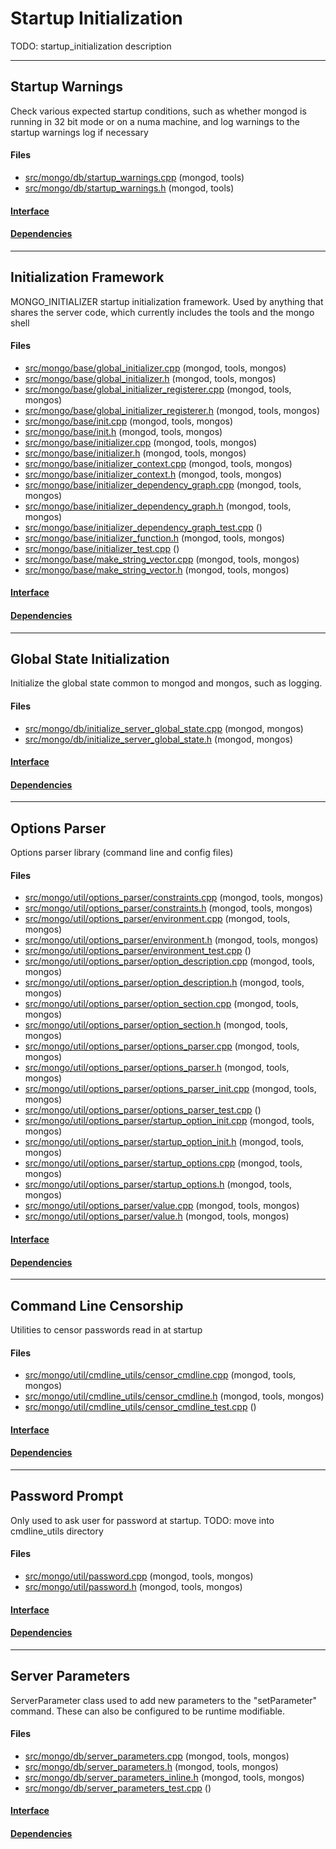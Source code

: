 # Startup Initialization
TODO: startup\_initialization description


-------------

## Startup Warnings
Check various expected startup conditions, such as whether mongod is running in 32 bit mode or on a numa machine, and log warnings to the startup warnings log if necessary

#### Files
- [src/mongo/db/startup\_warnings.cpp](https://github.com/mongodb/mongo/tree/r2.6.0/src/mongo/db/startup_warnings.cpp)   (mongod, tools)
- [src/mongo/db/startup\_warnings.h](https://github.com/mongodb/mongo/tree/r2.6.0/src/mongo/db/startup_warnings.h)   (mongod, tools)

#### [Interface](interface/0)

#### [Dependencies](dependencies/0)

-------------

## Initialization Framework
MONGO\_INITIALIZER startup initialization framework.  Used by anything that shares the server code, which currently includes the tools and the mongo shell

#### Files
- [src/mongo/base/global\_initializer.cpp](https://github.com/mongodb/mongo/tree/r2.6.0/src/mongo/base/global_initializer.cpp)   (mongod, tools, mongos)
- [src/mongo/base/global\_initializer.h](https://github.com/mongodb/mongo/tree/r2.6.0/src/mongo/base/global_initializer.h)   (mongod, tools, mongos)
- [src/mongo/base/global\_initializer\_registerer.cpp](https://github.com/mongodb/mongo/tree/r2.6.0/src/mongo/base/global_initializer_registerer.cpp)   (mongod, tools, mongos)
- [src/mongo/base/global\_initializer\_registerer.h](https://github.com/mongodb/mongo/tree/r2.6.0/src/mongo/base/global_initializer_registerer.h)   (mongod, tools, mongos)
- [src/mongo/base/init.cpp](https://github.com/mongodb/mongo/tree/r2.6.0/src/mongo/base/init.cpp)   (mongod, tools, mongos)
- [src/mongo/base/init.h](https://github.com/mongodb/mongo/tree/r2.6.0/src/mongo/base/init.h)   (mongod, tools, mongos)
- [src/mongo/base/initializer.cpp](https://github.com/mongodb/mongo/tree/r2.6.0/src/mongo/base/initializer.cpp)   (mongod, tools, mongos)
- [src/mongo/base/initializer.h](https://github.com/mongodb/mongo/tree/r2.6.0/src/mongo/base/initializer.h)   (mongod, tools, mongos)
- [src/mongo/base/initializer\_context.cpp](https://github.com/mongodb/mongo/tree/r2.6.0/src/mongo/base/initializer_context.cpp)   (mongod, tools, mongos)
- [src/mongo/base/initializer\_context.h](https://github.com/mongodb/mongo/tree/r2.6.0/src/mongo/base/initializer_context.h)   (mongod, tools, mongos)
- [src/mongo/base/initializer\_dependency\_graph.cpp](https://github.com/mongodb/mongo/tree/r2.6.0/src/mongo/base/initializer_dependency_graph.cpp)   (mongod, tools, mongos)
- [src/mongo/base/initializer\_dependency\_graph.h](https://github.com/mongodb/mongo/tree/r2.6.0/src/mongo/base/initializer_dependency_graph.h)   (mongod, tools, mongos)
- [src/mongo/base/initializer\_dependency\_graph\_test.cpp](https://github.com/mongodb/mongo/tree/r2.6.0/src/mongo/base/initializer_dependency_graph_test.cpp)   ()
- [src/mongo/base/initializer\_function.h](https://github.com/mongodb/mongo/tree/r2.6.0/src/mongo/base/initializer_function.h)   (mongod, tools, mongos)
- [src/mongo/base/initializer\_test.cpp](https://github.com/mongodb/mongo/tree/r2.6.0/src/mongo/base/initializer_test.cpp)   ()
- [src/mongo/base/make\_string\_vector.cpp](https://github.com/mongodb/mongo/tree/r2.6.0/src/mongo/base/make_string_vector.cpp)   (mongod, tools, mongos)
- [src/mongo/base/make\_string\_vector.h](https://github.com/mongodb/mongo/tree/r2.6.0/src/mongo/base/make_string_vector.h)   (mongod, tools, mongos)

#### [Interface](interface/1)

#### [Dependencies](dependencies/1)

-------------

## Global State Initialization
Initialize the global state common to mongod and mongos, such as logging.

#### Files
- [src/mongo/db/initialize\_server\_global\_state.cpp](https://github.com/mongodb/mongo/tree/r2.6.0/src/mongo/db/initialize_server_global_state.cpp)   (mongod, mongos)
- [src/mongo/db/initialize\_server\_global\_state.h](https://github.com/mongodb/mongo/tree/r2.6.0/src/mongo/db/initialize_server_global_state.h)   (mongod, mongos)

#### [Interface](interface/2)

#### [Dependencies](dependencies/2)

-------------

## Options Parser
Options parser library (command line and config files)

#### Files
- [src/mongo/util/options\_parser/constraints.cpp](https://github.com/mongodb/mongo/tree/r2.6.0/src/mongo/util/options_parser/constraints.cpp)   (mongod, tools, mongos)
- [src/mongo/util/options\_parser/constraints.h](https://github.com/mongodb/mongo/tree/r2.6.0/src/mongo/util/options_parser/constraints.h)   (mongod, tools, mongos)
- [src/mongo/util/options\_parser/environment.cpp](https://github.com/mongodb/mongo/tree/r2.6.0/src/mongo/util/options_parser/environment.cpp)   (mongod, tools, mongos)
- [src/mongo/util/options\_parser/environment.h](https://github.com/mongodb/mongo/tree/r2.6.0/src/mongo/util/options_parser/environment.h)   (mongod, tools, mongos)
- [src/mongo/util/options\_parser/environment\_test.cpp](https://github.com/mongodb/mongo/tree/r2.6.0/src/mongo/util/options_parser/environment_test.cpp)   ()
- [src/mongo/util/options\_parser/option\_description.cpp](https://github.com/mongodb/mongo/tree/r2.6.0/src/mongo/util/options_parser/option_description.cpp)   (mongod, tools, mongos)
- [src/mongo/util/options\_parser/option\_description.h](https://github.com/mongodb/mongo/tree/r2.6.0/src/mongo/util/options_parser/option_description.h)   (mongod, tools, mongos)
- [src/mongo/util/options\_parser/option\_section.cpp](https://github.com/mongodb/mongo/tree/r2.6.0/src/mongo/util/options_parser/option_section.cpp)   (mongod, tools, mongos)
- [src/mongo/util/options\_parser/option\_section.h](https://github.com/mongodb/mongo/tree/r2.6.0/src/mongo/util/options_parser/option_section.h)   (mongod, tools, mongos)
- [src/mongo/util/options\_parser/options\_parser.cpp](https://github.com/mongodb/mongo/tree/r2.6.0/src/mongo/util/options_parser/options_parser.cpp)   (mongod, tools, mongos)
- [src/mongo/util/options\_parser/options\_parser.h](https://github.com/mongodb/mongo/tree/r2.6.0/src/mongo/util/options_parser/options_parser.h)   (mongod, tools, mongos)
- [src/mongo/util/options\_parser/options\_parser\_init.cpp](https://github.com/mongodb/mongo/tree/r2.6.0/src/mongo/util/options_parser/options_parser_init.cpp)   (mongod, tools, mongos)
- [src/mongo/util/options\_parser/options\_parser\_test.cpp](https://github.com/mongodb/mongo/tree/r2.6.0/src/mongo/util/options_parser/options_parser_test.cpp)   ()
- [src/mongo/util/options\_parser/startup\_option\_init.cpp](https://github.com/mongodb/mongo/tree/r2.6.0/src/mongo/util/options_parser/startup_option_init.cpp)   (mongod, tools, mongos)
- [src/mongo/util/options\_parser/startup\_option\_init.h](https://github.com/mongodb/mongo/tree/r2.6.0/src/mongo/util/options_parser/startup_option_init.h)   (mongod, tools, mongos)
- [src/mongo/util/options\_parser/startup\_options.cpp](https://github.com/mongodb/mongo/tree/r2.6.0/src/mongo/util/options_parser/startup_options.cpp)   (mongod, tools, mongos)
- [src/mongo/util/options\_parser/startup\_options.h](https://github.com/mongodb/mongo/tree/r2.6.0/src/mongo/util/options_parser/startup_options.h)   (mongod, tools, mongos)
- [src/mongo/util/options\_parser/value.cpp](https://github.com/mongodb/mongo/tree/r2.6.0/src/mongo/util/options_parser/value.cpp)   (mongod, tools, mongos)
- [src/mongo/util/options\_parser/value.h](https://github.com/mongodb/mongo/tree/r2.6.0/src/mongo/util/options_parser/value.h)   (mongod, tools, mongos)

#### [Interface](interface/3)

#### [Dependencies](dependencies/3)

-------------

## Command Line Censorship
Utilities to censor passwords read in at startup

#### Files
- [src/mongo/util/cmdline\_utils/censor\_cmdline.cpp](https://github.com/mongodb/mongo/tree/r2.6.0/src/mongo/util/cmdline_utils/censor_cmdline.cpp)   (mongod, tools, mongos)
- [src/mongo/util/cmdline\_utils/censor\_cmdline.h](https://github.com/mongodb/mongo/tree/r2.6.0/src/mongo/util/cmdline_utils/censor_cmdline.h)   (mongod, tools, mongos)
- [src/mongo/util/cmdline\_utils/censor\_cmdline\_test.cpp](https://github.com/mongodb/mongo/tree/r2.6.0/src/mongo/util/cmdline_utils/censor_cmdline_test.cpp)   ()

#### [Interface](interface/4)

#### [Dependencies](dependencies/4)

-------------

## Password Prompt
Only used to ask user for password at startup. TODO: move into cmdline\_utils directory

#### Files
- [src/mongo/util/password.cpp](https://github.com/mongodb/mongo/tree/r2.6.0/src/mongo/util/password.cpp)   (mongod, tools, mongos)
- [src/mongo/util/password.h](https://github.com/mongodb/mongo/tree/r2.6.0/src/mongo/util/password.h)   (mongod, tools, mongos)

#### [Interface](interface/5)

#### [Dependencies](dependencies/5)

-------------

## Server Parameters
ServerParameter class used to add new parameters to the "setParameter" command. These can also be  configured to be runtime modifiable.

#### Files
- [src/mongo/db/server\_parameters.cpp](https://github.com/mongodb/mongo/tree/r2.6.0/src/mongo/db/server_parameters.cpp)   (mongod, tools, mongos)
- [src/mongo/db/server\_parameters.h](https://github.com/mongodb/mongo/tree/r2.6.0/src/mongo/db/server_parameters.h)   (mongod, tools, mongos)
- [src/mongo/db/server\_parameters\_inline.h](https://github.com/mongodb/mongo/tree/r2.6.0/src/mongo/db/server_parameters_inline.h)   (mongod, tools, mongos)
- [src/mongo/db/server\_parameters\_test.cpp](https://github.com/mongodb/mongo/tree/r2.6.0/src/mongo/db/server_parameters_test.cpp)   ()

#### [Interface](interface/6)

#### [Dependencies](dependencies/6)
